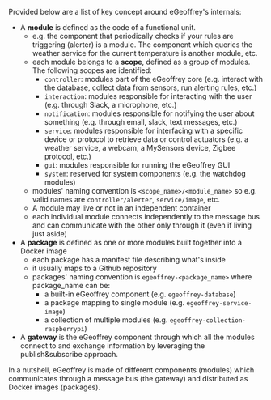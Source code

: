     
Provided below are a list of key concept around eGeoffrey's internals:
    
* A **module** is defined as the code of a functional unit.
    * e.g. the component that periodically checks if your rules are triggering (alerter) is a module. The component which queries the weather service for the current temperature is another module, etc.
    * each module belongs to a **scope**, defined as a group of modules. The following scopes are identified:
        * `controller`: modules part of the eGeoffrey core (e.g. interact with the database, collect data from sensors, run alerting rules, etc.)
        * `interaction`: modules responsible for interacting with the user (e.g. through Slack, a microphone, etc.)
        * `notification`: modules responsible for notifying the user about something (e.g. through email, slack, text messages, etc.)
        * `service`: modules responsible for interfacing with a specific device or protocol to retrieve data or control actuators (e.g. a weather service, a webcam, a MySensors device, Zigbee protocol, etc.)
        * `gui`: modules responsible for running the eGeoffrey GUI
        * `system`: reserved for system components (e.g. the watchdog modules)
    * modules' naming convention is `<scope_name>/<module_name>` so e.g. valid names are `controller/alerter`, `service/image`, etc.
    * A module may live or not in an independent container
    * each individual module connects independently to the message bus and can communicate with the other only through it (even if living just aside)
* A **package** is defined as  one or more modules built together into a Docker image
    * each package has a manifest file describing what's inside
    * it usually maps to a Github repository
    * packages' naming convention is `egeoffrey-<package_name>` where package_name can be:
        * a built-in eGeoffrey component (e.g. `egeoffrey-database`)
        * a package mapping to single module (e.g. `egeoffrey-service-image`)
        * a collection of multiple modules (e.g. `egeoffrey-collection-raspberrypi`)
* A **gateway** is the eGeoffrey component through which all the modules connect to and exchange information by leveraging the publish&subscribe approach.

In a nutshell, eGeoffrey is made of different components (modules) which communicates through a message bus (the gateway) and distributed as Docker images (packages).
